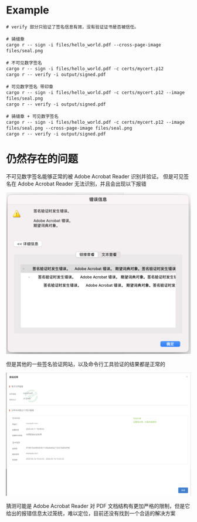 # Example
```shell
# verify 部分只验证了签名信息有效，没有验证证书是否被信任。

# 骑缝章
cargo r -- sign -i files/hello_world.pdf --cross-page-image files/seal.png

# 不可见数字签名
cargo r -- sign -i files/hello_world.pdf -c certs/mycert.p12 
cargo r -- verify -i output/signed.pdf

# 可见数字签名 带印章
cargo r -- sign -i files/hello_world.pdf -c certs/mycert.p12 --image files/seal.png
cargo r -- verify -i output/signed.pdf

# 骑缝章 + 可见数字签名
cargo r -- sign -i files/hello_world.pdf -c certs/mycert.p12 --image files/seal.png --cross-page-image files/seal.png
cargo r -- verify -i output/signed.pdf
```

# 仍然存在的问题
不可见数字签名能够正常的被 Adobe Acrobat Reader 识别并验证。
但是可见签名在 Adobe Acrobat Reader 无法识别，并且会出现以下报错

![alt text](readme_imgs/image.png)

但是其他的一些签名验证网站，以及命令行工具验证的结果都是正常的

![alt text](readme_imgs/image2.png)

猜测可能是 Adobe Acrobat Reader 对 PDF 文档结构有更加严格的限制，但是它给出的报错信息太过笼统，难以定位，目前还没有找到一个合适的解决方案
